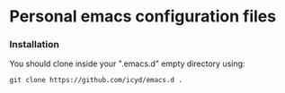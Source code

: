 # Personal emacs configuration files

### Installation
You should clone inside your  ".emacs.d" empty directory using:

`git clone https://github.com/icyd/emacs.d .`
